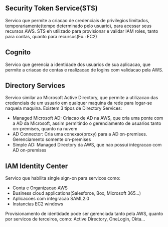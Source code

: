 
## Security Token Service(STS)

Servico que permite a criacao de credenciais de privilegios limitados, temporariamente(tempo determinado pelo usuario), para acessar seus recursos AWS.
STS eh utilizado para provisionar e validar IAM roles, tanto para contas, quanto para recursos(Ex.: EC2)

## Cognito

Servico que gerencia a identidade dos usuarios de sua aplicacao, que permite a criacao de contas e realizacao de logins com validacao pela AWS.

## Directory Services

Servico similar ao Microsoft Active Directory, que permite a utilizacao das credenciais de um usuario em qualquer maquina da rede para logar-se naquela maquina. Existem 3 tipos de Directory Services:
- Managed Microsoft AD: Criacao de AD na AWS, que cria uma ponte com a AD da Microsoft, assim permitindo o gerenciamento de usuarios tanto on-premises, quanto na nuvem
- AD Connector: Cria uma conexao(proxy) para a AD on-premises. Gerenciamento somente on-premises
- Simple AD: Managed Directory da AWS, que nao possui integracao com AD on-premises

## IAM Identity Center

Servico que habilita single sign-on para servicos como:
- Conta e Organizacao AWS
- Business cloud applications(Salesforce, Box, Microsoft 365...)
- Aplicacoes com integracao SAML2.0
- Instancias EC2 windows

Provisionamento de identidade pode ser gerenciada tanto pela AWS, quanto por servicos de terceiros, como: Active Directory, OneLogin, Okta...